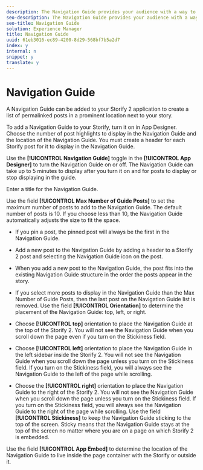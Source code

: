 ```yaml
---
description: The Navigation Guide provides your audience with a way to quickly identify and locate key information in the Storify.
seo-description: The Navigation Guide provides your audience with a way to quickly identify and locate key information in the Storify.
seo-title: Navigation Guide
solution: Experience Manager
title: Navigation Guide
uuid: 61eb3016-ec89-4200-8d29-568bf7b5a2d7
index: y
internal: n
snippet: y
translate: y
---
```


# Navigation Guide

A Navigation Guide can be added to your Storify 2 application to create a list of permalinked posts in a prominent location next to your story. 

To add a Navigation Guide to your Storify, turn it on in App Designer. Choose the number of post highlights to display in the Navigation Guide and the location of the Navigation Guide. You must create a header for each Storify post for it to display in the Navigation Guide.

Use the **[!UICONTROL  Navigation Guide]** toggle in the **[!UICONTROL  App Designer]** to turn the Navigation Guide on or off. The Navigation Guide can take up to 5 minutes to display after you turn it on and for posts to display or stop displaying in the guide. 

Enter a title for the Navigation Guide.

Use the field **[!UICONTROL  Max Number of Guide Posts]** to set the maximum number of posts to add to the Navigation Guide. The default number of posts is 10. If you choose less than 10, the Navigation Guide automatically adjusts the size to fit the space.

* If you pin a post, the pinned post will always be the first in the Navigation Guide.
* Add a new post to the Navigation Guide by adding a header to a Storify 2 post and selecting the Navigation Guide icon on the post.
* When you add a new post to the Navigation Guide, the post fits into the existing Navigation Guide structure in the order the posts appear in the story.
* If you select more posts to display in the Navigation Guide than the Max Number of Guide Posts, then the last post on the Navigation Guide list is removed.
Use the field **[!UICONTROL  Orientation]** to determine the placement of the Navigation Guide: top, left, or right.

* Choose **[!UICONTROL  top]** orientation to place the Navigation Guide at the top of the Storify 2. You will not see the Navigation Guide when you scroll down the page even if you turn on the Stickiness field.
* Choose **[!UICONTROL  left]** orientation to place the Navigation Guide in the left sidebar inside the Storify 2. You will not see the Navigation Guide when you scroll down the page unless you turn on the Stickiness field. If you turn on the Stickiness field, you will always see the Navigation Guide to the left of the page while scrolling.
* Choose the **[!UICONTROL  right]** orientation to place the Navigation Guide to the right of the Storify 2. You will not see the Navigation Guide when you scroll down the page unless you turn on the Stickiness field. If you turn on the Stickiness field, you will always see the Navigation Guide to the right of the page while scrolling.
Use the field **[!UICONTROL  Stickiness]** to keep the Navigation Guide sticking to the top of the screen. Sticky means that the Navigation Guide stays at the top of the screen no matter where you are on a page on which Storify 2 is embedded. 

Use the field **[!UICONTROL  App Embed]** to determine the location of the Navigation Guide to live inside the page container with the Storify or outside it.
